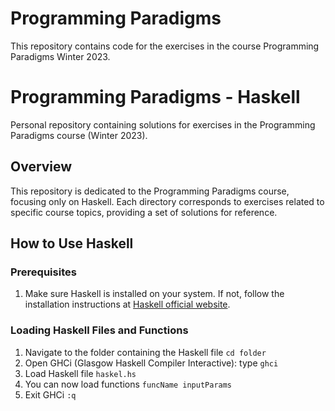 # Programming Paradigms
This repository contains code for the exercises in the course Programming Paradigms Winter 2023.

# Programming Paradigms - Haskell

Personal repository containing solutions for exercises in the Programming Paradigms course (Winter 2023).

## Overview

This repository is dedicated to the Programming Paradigms course, focusing only on Haskell. Each directory corresponds to exercises related to specific course topics, providing a set of solutions for reference.

## How to Use Haskell
### Prerequisites
1. Make sure Haskell is installed on your system. If not, follow the installation instructions at [Haskell official website](https://www.haskell.org/ghcup/install/).

### Loading Haskell Files and Functions
1. Navigate to the folder containing the Haskell file ```cd folder```
2. Open GHCi (Glasgow Haskell Compiler Interactive): type ```ghci```
3. Load Haskell file ```haskel.hs```
4. You can now load functions ```funcName inputParams```
5. Exit GHCi ```:q```
